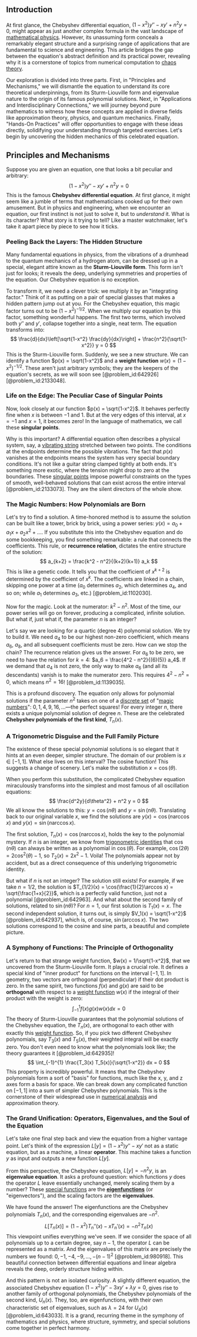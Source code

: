 ## Introduction
At first glance, the Chebyshev differential equation, $(1-x^2)y'' - xy' + n^2 y = 0$, might appear as just another complex formula in the vast landscape of [mathematical physics](@article_id:264909). However, its unassuming form conceals a remarkably elegant structure and a surprising range of applications that are fundamental to science and engineering. This article bridges the gap between the equation's abstract definition and its practical power, revealing why it is a cornerstone of topics from numerical computation to [chaos theory](@article_id:141520).

Our exploration is divided into three parts. First, in "Principles and Mechanisms," we will dismantle the equation to understand its core theoretical underpinnings, from its Sturm-Liouville form and eigenvalue nature to the origin of its famous polynomial solutions. Next, in "Applications and Interdisciplinary Connections," we will journey beyond pure mathematics to witness how these concepts are applied in diverse fields like approximation theory, physics, and quantum mechanics. Finally, "Hands-On Practices" will offer opportunities to engage with these ideas directly, solidifying your understanding through targeted exercises. Let's begin by uncovering the hidden mechanics of this celebrated equation.

## Principles and Mechanisms

Suppose you are given an equation, one that looks a bit peculiar and arbitrary:
$$
(1-x^2)y'' - xy' + n^2 y = 0
$$
This is the famous **Chebyshev differential equation**. At first glance, it might seem like a jumble of terms that mathematicians cooked up for their own amusement. But in physics and engineering, when we encounter an equation, our first instinct is not just to solve it, but to *understand* it. What is its character? What story is it trying to tell? Like a master watchmaker, let's take it apart piece by piece to see how it ticks.

### Peeling Back the Layers: The Hidden Structure

Many fundamental equations in physics, from the vibrations of a drumhead to the quantum mechanics of a hydrogen atom, can be dressed up in a special, elegant attire known as the **Sturm-Liouville form**. This form isn't just for looks; it reveals the deep, underlying symmetries and properties of the equation. Our Chebyshev equation is no exception.

To transform it, we need a clever trick: we multiply it by an "integrating factor." Think of it as putting on a pair of special glasses that makes a hidden pattern jump out at you. For the Chebyshev equation, this magic factor turns out to be $(1-x^2)^{-1/2}$. When we multiply our equation by this factor, something wonderful happens. The first two terms, which involved both $y''$ and $y'$, collapse together into a single, neat term. The equation transforms into:
$$
\frac{d}{dx}\left[\sqrt{1-x^2} \frac{dy}{dx}\right] + \frac{n^2}{\sqrt{1-x^2}} y = 0
$$
This is the Sturm-Liouville form. Suddenly, we see a new structure. We can identify a function $p(x) = \sqrt{1-x^2}$ and a **weight function** $w(x) = (1-x^2)^{-1/2}$. These aren't just arbitrary symbols; they are the keepers of the equation's secrets, as we will soon see [@problem_id:642926] [@problem_id:2133048].

### Life on the Edge: The Peculiar Case of Singular Points

Now, look closely at our function $p(x) = \sqrt{1-x^2}$. It behaves perfectly fine when $x$ is between $-1$ and $1$. But at the very edges of this interval, at $x=-1$ and $x=1$, it becomes zero! In the language of mathematics, we call these **singular points**.

Why is this important? A differential equation often describes a physical system, say, a [vibrating string](@article_id:137962) stretched between two points. The conditions at the endpoints determine the possible vibrations. The fact that $p(x)$ vanishes at the endpoints means the system has very special boundary conditions. It's not like a guitar string clamped tightly at both ends. It's something more exotic, where the tension might drop to zero at the boundaries. These [singular points](@article_id:266205) impose powerful constraints on the types of smooth, well-behaved solutions that can exist across the entire interval [@problem_id:2133073]. They are the silent directors of the whole show.

### The Magic Numbers: How Polynomials are Born

Let's try to find a solution. A time-honored method is to assume the solution can be built like a tower, brick by brick, using a power series: $y(x) = a_0 + a_1x + a_2x^2 + \dots$. If you substitute this into the Chebyshev equation and do some bookkeeping, you find something remarkable: a rule that connects the coefficients. This rule, or **recurrence relation**, dictates the entire structure of the solution:
$$
a_{k+2} = \frac{k^2 - n^2}{(k+2)(k+1)} a_k
$$
This is like a genetic code. It tells you that the coefficient of $x^{k+2}$ is determined by the coefficient of $x^k$. The coefficients are linked in a chain, skipping one power at a time ($a_0$ determines $a_2$, which determines $a_4$, and so on; while $a_1$ determines $a_3$, etc.) [@problem_id:1102030].

Now for the magic. Look at the numerator: $k^2 - n^2$. Most of the time, our power series will go on forever, producing a complicated, infinite solution. But what if, just what if, the parameter $n$ is an integer?

Let's say we are looking for a quartic (degree 4) polynomial solution. We try to build it. We need $a_4$ to be our highest non-zero coefficient, which means $a_6$, $a_8$, and all subsequent coefficients must be zero. How can we stop the chain? The recurrence relation gives us the answer. For $a_6$ to be zero, we need to have the relation for $k=4$: $a_6 = \frac{4^2 - n^2}{(6)(5)} a_4$. If we demand that $a_4$ is not zero, the only way to make $a_6$ (and all its descendants) vanish is to make the numerator zero. This requires $4^2 - n^2 = 0$, which means $n^2 = 16$! [@problem_id:1139035].

This is a profound discovery. The equation only allows for polynomial solutions if the parameter $n^2$ takes on one of a [discrete set](@article_id:145529) of "[magic numbers](@article_id:153757)": $0, 1, 4, 9, 16, \dots$—the perfect squares! For every integer $n$, there exists a unique polynomial solution of degree $n$. These are the celebrated **Chebyshev polynomials of the first kind**, $T_n(x)$.

### A Trigonometric Disguise and the Full Family Picture

The existence of these special polynomial solutions is so elegant that it hints at an even deeper, simpler structure. The domain of our problem is $x \in [-1, 1]$. What else lives on this interval? The cosine function! This suggests a change of scenery. Let's make the substitution $x = \cos(\theta)$.

When you perform this substitution, the complicated Chebyshev equation miraculously transforms into the simplest and most famous of all oscillation equations:
$$
\frac{d^2y}{d\theta^2} + n^2 y = 0
$$
We all know the solutions to this: $y = \cos(n\theta)$ and $y = \sin(n\theta)$. Translating back to our original variable $x$, we find the solutions are $y(x) = \cos(n \arccos x)$ and $y(x) = \sin(n \arccos x)$.

The first solution, $T_n(x) = \cos(n \arccos x)$, holds the key to the polynomial mystery. If $n$ is an integer, we know from [trigonometric identities](@article_id:164571) that $\cos(n\theta)$ can always be written as a polynomial in $\cos(\theta)$. For example, $\cos(2\theta) = 2\cos^2(\theta) - 1$, so $T_2(x) = 2x^2 - 1$. Voila! The polynomials appear not by accident, but as a direct consequence of this underlying trigonometric identity.

But what if $n$ is not an integer? The solution still exists! For example, if we take $n=1/2$, the solution is $T_{1/2}(x) = \cos(\frac{1}{2}\arccos x) = \sqrt{\frac{1+x}{2}}$, which is a perfectly valid function, just not a polynomial [@problem_id:642963]. And what about the second family of solutions, related to $\sin(n\theta)$? For $n=1$, our first solution is $T_1(x) = x$. The second independent solution, it turns out, is simply $V_1(x) = \sqrt{1-x^2}$ [@problem_id:642937], which is, of course, $\sin(\arccos x)$. The two solutions correspond to the cosine and sine parts, a beautiful and complete picture.

### A Symphony of Functions: The Principle of Orthogonality

Let's return to that strange weight function, $w(x) = 1/\sqrt{1-x^2}$, that we uncovered from the Sturm-Liouville form. It plays a crucial role. It defines a special kind of "inner product" for functions on the interval $[-1, 1]$. In geometry, two vectors are orthogonal (perpendicular) if their dot product is zero. In the same spirit, two functions $f(x)$ and $g(x)$ are said to be **orthogonal** with respect to a [weight function](@article_id:175542) $w(x)$ if the integral of their product with the weight is zero:
$$
\int_{-1}^{1} f(x) g(x) w(x) dx = 0
$$
The theory of Sturm-Liouville guarantees that the polynomial solutions of the Chebyshev equation, the $T_n(x)$, are orthogonal to each other with exactly this [weight function](@article_id:175542). So, if you pick two different Chebyshev polynomials, say $T_3(x)$ and $T_5(x)$, their weighted integral will be exactly zero. You don't even need to know what the polynomials look like; the theory guarantees it [@problem_id:642935]!
$$
\int_{-1}^{1} \frac{T_3(x) T_5(x)}{\sqrt{1-x^2}} dx = 0
$$
This property is incredibly powerful. It means that the Chebyshev polynomials form a sort of "basis" for functions, much like the x, y, and z axes form a basis for space. We can break down any complicated function on $[-1, 1]$ into a sum of simpler Chebyshev polynomials. This is the cornerstone of their widespread use in [numerical analysis](@article_id:142143) and approximation theory.

### The Grand Unification: Operators, Eigenvalues, and the Soul of the Equation

Let's take one final step back and view the equation from a higher vantage point. Let's think of the expression $L[y] = (1-x^2)y'' - xy'$ not as a static equation, but as a machine, a linear **operator**. This machine takes a function $y$ as input and outputs a new function $L[y]$.

From this perspective, the Chebyshev equation, $L[y] = -n^2 y$, is an **eigenvalue equation**. It asks a profound question: which functions $y$ does the operator $L$ leave essentially unchanged, merely scaling them by a number? These [special functions](@article_id:142740) are the **[eigenfunctions](@article_id:154211)** (or "eigenvectors"), and the scaling factors are the **eigenvalues**.

We have found the answer! The eigenfunctions are the Chebyshev polynomials $T_n(x)$, and the corresponding eigenvalues are $-n^2$.
$$
L[T_n(x)] = (1-x^2)T_n''(x) - xT_n'(x) = -n^2 T_n(x)
$$
This viewpoint unifies everything we've seen. If we consider the space of all polynomials up to a certain degree, say $n-1$, the operator $L$ can be represented as a matrix. And the eigenvalues of this matrix are precisely the numbers we found: $0, -1, -4, -9, \dots, -(n-1)^2$ [@problem_id:980918]. This beautiful connection between differential equations and linear algebra reveals the deep, orderly structure hiding within.

And this pattern is not an isolated curiosity. A slightly different equation, the associated Chebyshev equation $(1-x^2)y'' - 3xy' + \lambda y = 0$, gives rise to another family of orthogonal polynomials, the Chebyshev polynomials of the second kind, $U_n(x)$. They, too, are eigenfunctions, with their own characteristic set of eigenvalues, such as $\lambda=24$ for $U_4(x)$ [@problem_id:643033]. It is a grand, recurring theme in the symphony of mathematics and physics, where structure, symmetry, and special solutions come together in perfect harmony.
